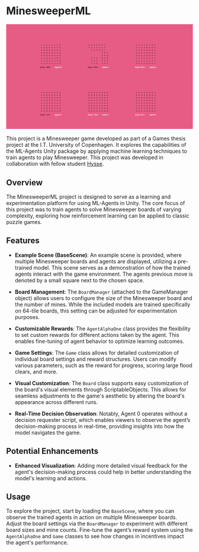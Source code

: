 # MinesweeperML

![Minesweeper Example Scene](./READMEAssets/MinesweeperMLDemonstration_IncludedModel.gif)

This project is a Minesweeper game developed as part of a Games thesis project at the I.T. University of Copenhagen. It explores the capabilities of the ML-Agents Unity package by applying machine learning techniques to train agents to play Minesweeper. This project was developed in collaboration with fellow student [Hysse](https://github.com/Hysse).

## Overview

The MinesweeperML project is designed to serve as a learning and experimentation platform for using ML-Agents in Unity. The core focus of this project was to train agents to solve Minesweeper boards of varying complexity, exploring how reinforcement learning can be applied to classic puzzle games.

## Features

- **Example Scene (BaseScene)**: An example scene is provided, where multiple Minesweeper boards and agents are displayed, utilizing a pre-trained model. This scene serves as a demonstration of how the trained agents interact with the game environment. The agents previous move is denoted by a small square next to the chosen space.
  
- **Board Management**: The `BoardManager` (attached to the GameManager object) allows users to configure the size of the Minesweeper board and the number of mines. While the included models are trained specifically on 64-tile boards, this setting can be adjusted for experimentation purposes.

- **Customizable Rewards**: The `AgentAlphaOne` class provides the flexibility to set custom rewards for different actions taken by the agent. This enables fine-tuning of agent behavior to optimize learning outcomes.

- **Game Settings**: The `Game` class allows for detailed customization of individual board settings and reward structures. Users can modify various parameters, such as the reward for progress, scoring large flood clears, and more.

- **Visual Customization**: The `Board` class supports easy customization of the board's visual elements through ScriptableObjects. This allows for seamless adjustments to the game's aesthetic by altering the board's appearance across different runs.

- **Real-Time Decision Observation**: Notably, Agent 0 operates without a decision requester script, which enables viewers to observe the agent’s decision-making process in real-time, providing insights into how the model navigates the game.

## Potential Enhancements

- **Enhanced Visualization**: Adding more detailed visual feedback for the agent's decision-making process could help in better understanding the model's learning and actions.

## Usage

To explore the project, start by loading the `BaseScene`, where you can observe the trained agents in action on multiple Minesweeper boards. Adjust the board settings via the `BoardManager` to experiment with different board sizes and mine counts. Fine-tune the agent’s reward system using the `AgentAlphaOne` and `Game` classes to see how changes in incentives impact the agent's performance.